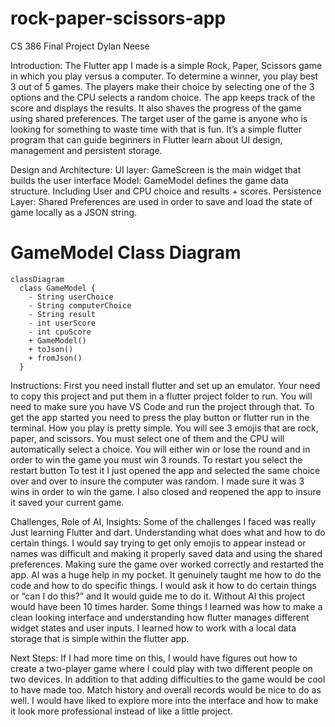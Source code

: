 # rock-paper-scissors-app

CS 386 Final Project
Dylan Neese

Introduction:
	The Flutter app I made is a simple Rock, Paper, Scissors game in which you play versus a computer. To determine a winner, you play best 3 out of 5 games. The players make their choice by selecting one of the 3 options and the CPU selects a random choice. The app keeps track of the score and displays the results. It also shaves the progress of the game using shared preferences.
	The target user of the game is anyone who is looking for something to waste time with that is fun. It’s a simple flutter program that can guide beginners in Flutter learn about UI design, management and persistent storage.

 
Design and Architecture:
UI layer: GameScreen is the main widget that builds the user interface 
Model: GameModel defines the game data structure. Including User and CPU choice and results + scores. 
Persistence Layer: Shared Preferences are used  in order to save and load the state of game locally as a JSON string. 


# GameModel Class Diagram

```mermaid
classDiagram
  class GameModel {
    - String userChoice
    - String computerChoice
    - String result
    - int userScore
    - int cpuScore
    + GameModel() 
    + toJson()
    + fromJson()
  }
```


Instructions:
First you need install flutter and set up an emulator. Your need to copy this project and put them in a flutter project folder to run. You will need to make sure you have VS Code and run the project through that. To get the app started you need to press the play button or flutter run in the terminal. 
	How you play is pretty simple. You will see 3 emojis that are rock, paper, and scissors. You must select one of them  and the CPU will automatically select a choice. You will either win or lose the round and in order to win the game you must win 3 rounds. To restart you select the restart button
To test it I just opened the app and selected the same choice over and over to insure the computer was random.  I made sure it was 3 wins in order to win the game. I also closed and reopened the app to insure it saved your current game.


Challenges, Role of AI, Insights:
Some of the challenges I faced was really Just learning Flutter and dart. Understanding what does what and how to do certain things. I would say trying to get only emojis to appear instead or names was difficult and making it properly saved data and using the shared preferences. Making sure the game over worked correctly and restarted the app.
AI was a huge help in my pocket. It genuinely taught me how to do the code and how to do specific things. I would ask it how to do certain things or “can I do this?” and It would guide me to do it. Without AI this project would have been 10 times harder. 
Some things I learned was how to make a clean looking interface and understanding how flutter manages different widget states and user inputs. I learned how to work with a local data storage that is simple within the flutter app. 


Next Steps:
If I had more time on this, I would have figures out how to create a two-player game where I could play with two different people on two devices. In addition to that adding difficulties to the game would be cool to have made too. Match history and overall records would be nice to do as well. I would have liked to explore more into the interface and how to make it look more professional instead of like a little project. 



